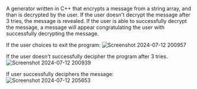 A generator written in C++ that encrypts a message from a string array, and than is decrypted by the user. If the user doesn't decrypt the message after 3 tries, the message is revealed.
If the user is able to successfully decrypt the message, a message will appear congratulating the user with successfully decrypting the message.

If the user choices to exit the program:
![Screenshot 2024-07-12 200957](https://github.com/user-attachments/assets/a0ea4584-c6fe-4e83-863e-a1fb08876263)


If the user doesn't successfully decipher the program after 3 tries.
![Screenshot 2024-07-12 200939](https://github.com/user-attachments/assets/44ad8428-57ac-44f9-a748-55d0774af697)

If user successfully deciphers the message:
![Screenshot 2024-07-12 205653](https://github.com/user-attachments/assets/a6fcfaac-09f9-43ea-bc86-d96bf8b90d04)
